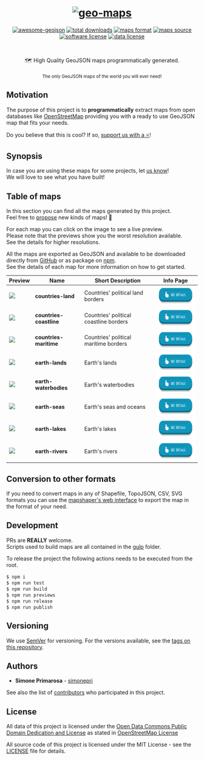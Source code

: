<h1 align="center">
  <a href="https://github.com/simonepri/geo-maps"><img src="https://raw.githubusercontent.com/simonepri/geo-maps/next/media/geo-maps.jpg" alt="geo-maps" /></a>
</h1>
<p align="center">
  <a href="https://github.com/tmcw/awesome-geojson"><img src="https://awesome.re/mentioned-badge.svg" alt="awesome-geojson" /></a>
  <a href="https://github.com/simonepri/geo-maps/releases"><img src="https://img.shields.io/github/tag/simonepri/geo-maps.svg" alt="total downloads" /></a>
  <a href="http://geojson.org/"><img src="https://img.shields.io/badge/format-GeoJSON-e67e22.svg" alt="maps format" /></a>
  <a href="http://www.openstreetmap.org/"><img src="https://img.shields.io/badge/source-OSM-2ecc71.svg" alt="maps source" /></a>
  <a href="LICENSE"><img src="https://img.shields.io/github/license/simonepri/geo-maps.svg" alt="software license" /></a>
  <a href="https://opendatacommons.org/licenses/odbl/1.0/"><img src="https://img.shields.io/badge/license-ODbL-2980b9.svg" alt="data license" /></a>
</p>
<br />
<p align="center">
  🗺 High Quality GeoJSON maps programmatically generated.
</p>
<p align="center">
  <sub>
    The only GeoJSON maps of the world you will ever need!
  </sub>
</p>

## Motivation
The purpose of this project is to **programmatically** extract maps from open
databases like [OpenStreetMap](https://www.openstreetmap.org) providing you
with a ready to use GeoJSON map that fits your needs.  

Do you believe that this is cool? If so, <a href="#start-of-content">support us with a ⭐️</a>!

## Synopsis

In case you are using these maps for some projects, let [us know](https://github.com/simonepri/geo-maps/issues)!  
We will love to see what you have built!

## Table of maps
In this section you can find all the maps generated by this project.  
Feel free to [propose](https://github.com/simonepri/geo-maps/issues) new kinds of maps! 🎉  

For each map you can click on the image to see a live preview.  
Please note that the previews show you the worst resolution available.  
See the details for higher resolutions.

All the maps are exported as GeoJSON and available to be downloaded directly from
[GitHub](https://github.com/simonepri/geo-maps/releases) or as package on [npm](https://www.npmjs.com/org/geo-maps).  
See the details of each map for more information on how to get started.

Preview | Name | Short Description | Info Page
--------|------|-------------------|----------
<a alt="see countries-land on geojson.io" href="http://geojson.io/#data=data:text/x-url,https://cdn.rawgit.com/simonepri/geo-maps/next/previews/countries-land.geo.json"><img src="https://raw.githubusercontent.com/simonepri/geo-maps/next/media/geo-maps-countries-land-hover.png" height ="100px"/></a> | **countries-land** | Countries' political land borders | <a alt="See countries-land details" href="info/countries-land.md"><img src="media/details-button.png" height ="50px"/></a>
<a alt="see countries-coastline on geojson.io" href="http://geojson.io/#data=data:text/x-url,https://cdn.rawgit.com/simonepri/geo-maps/next/previews/countries-coastline.geo.json"><img src="https://raw.githubusercontent.com/simonepri/geo-maps/next/media/geo-maps-countries-coastline-hover.png" height ="100px"/></a> | **countries-coastline** | Countries' political coastline borders | <a alt="See countries-coastline details" href="info/countries-coastline.md"><img src="media/details-button.png" height ="50px"/></a>
<a alt="see countries-maritime on geojson.io" href="http://geojson.io/#data=data:text/x-url,https://cdn.rawgit.com/simonepri/geo-maps/next/previews/countries-maritime.geo.json"><img src="https://raw.githubusercontent.com/simonepri/geo-maps/next/media/geo-maps-countries-maritime-hover.png" height ="100px"/></a> | **countries-maritime** | Countries' political maritime borders | <a alt="See countries-maritime details" href="info/countries-maritime.md"><img src="media/details-button.png" height ="50px"/></a>
<a alt="see earth-lands on geojson.io" href="http://geojson.io/#data=data:text/x-url,https://cdn.rawgit.com/simonepri/geo-maps/next/previews/earth-lands.geo.json"><img src="https://raw.githubusercontent.com/simonepri/geo-maps/next/media/geo-maps-earth-lands-hover.png" height ="100px"/></a> | **earth-lands** | Earth's lands | <a alt="See earth-lands details" href="info/earth-lands.md"><img src="media/details-button.png" height ="50px"/></a>
<a alt="see earth-waterbodies on geojson.io" href="http://geojson.io/#data=data:text/x-url,https://cdn.rawgit.com/simonepri/geo-maps/next/previews/earth-waterbodies.geo.json"><img src="https://raw.githubusercontent.com/simonepri/geo-maps/next/media/geo-maps-earth-waterbodies-hover.png" height ="100px"/></a> | **earth-waterbodies** | Earth's waterbodies | <a alt="See earth-waterbodies details" href="info/earth-waterbodies.md"><img src="media/details-button.png" height ="50px"/></a>
<a alt="see earth-seas on geojson.io" href="http://geojson.io/#data=data:text/x-url,https://cdn.rawgit.com/simonepri/geo-maps/next/previews/earth-seas.geo.json"><img src="https://raw.githubusercontent.com/simonepri/geo-maps/next/media/geo-maps-earth-seas-hover.png" height ="100px"/></a> | **earth-seas** | Earth's seas and oceans | <a alt="See earth-seas details" href="info/earth-seas.md"><img src="media/details-button.png" height ="50px"/></a>
<a alt="see earth-lakes on geojson.io" href="http://geojson.io/#data=data:text/x-url,https://cdn.rawgit.com/simonepri/geo-maps/next/previews/earth-lakes.geo.json"><img src="https://raw.githubusercontent.com/simonepri/geo-maps/next/media/geo-maps-earth-lakes-hover.png" height ="100px"/></a> | **earth-lakes** | Earth's lakes | <a alt="See earth-lakes details" href="info/earth-lakes.md"><img src="media/details-button.png" height ="50px"/></a>
<a alt="see earth-rivers on geojson.io" href="http://geojson.io/#data=data:text/x-url,https://cdn.rawgit.com/simonepri/geo-maps/next/previews/earth-rivers.geo.json"><img src="https://raw.githubusercontent.com/simonepri/geo-maps/next/media/geo-maps-earth-rivers-hover.png" height ="100px"/></a> | **earth-rivers** | Earth's rivers | <a alt="See earth-rivers details" href="info/earth-rivers.md"><img src="media/details-button.png" height ="50px"/></a>

## Conversion to other formats
If you need to convert maps in any of Shapefile, TopoJSON, CSV, SVG formats you can use the [mapshaper's web interface](mapshaper.org) to export the map in the format of your need.  

## Development
PRs are **REALLY** welcome.  
Scripts used to build maps are all contained in the [gulp](gulp/) folder.  

To release the project the following actions needs to be executed from the root.
```
$ npm i
$ npm run test
$ npm run build
$ npm run previews
$ npm run release
$ npm run publish
```

## Versioning
We use [SemVer](http://semver.org/) for versioning. For the versions available, see the [tags on this repository](https://github.com/simonepri/geo-maps/tags).

## Authors
* **Simone Primarosa** - [simonepri](https://github.com/simonepri)

See also the list of [contributors](https://github.com/simonepri/geo-maps/contributors) who participated in this project.

## License
All data of this project is licensed under the [Open Data Commons Public Domain Dedication and License](https://opendatacommons.org/licenses/odbl/1.0/) as stated in [OpenStreetMap License](http://www.openstreetmap.org/copyright)

All source code of this project is licensed under the MIT License - see the [LICENSE](LICENSE) file for details.
